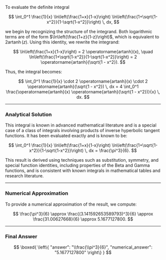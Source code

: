To evaluate the definite integral

$$
\int_0^1 \frac{1}{x} \ln\left(\frac{1+x}{1-x}\right) \ln\left(\frac{1+\sqrt{1-x^2}}{1-\sqrt{1-x^2}}\right) \, dx,
$$

we begin by recognizing the structure of the integrand. Both logarithmic terms are of the form $\ln\left(\frac{1+z}{1-z}\right)$, which is equivalent to $2 \operatorname{artanh}(z)$. Using this identity, we rewrite the integrand:

$$
\ln\left(\frac{1+x}{1-x}\right) = 2 \operatorname{artanh}(x), \quad \ln\left(\frac{1+\sqrt{1-x^2}}{1-\sqrt{1-x^2}}\right) = 2 \operatorname{artanh}(\sqrt{1 - x^2}).
$$

Thus, the integral becomes:

$$
\int_0^1 \frac{1}{x} \cdot 2 \operatorname{artanh}(x) \cdot 2 \operatorname{artanh}(\sqrt{1 - x^2}) \, dx = 4 \int_0^1 \frac{\operatorname{artanh}(x) \operatorname{artanh}(\sqrt{1 - x^2})}{x} \, dx.
$$

---

### Analytical Solution

This integral is known in advanced mathematical literature and is a special case of a class of integrals involving products of inverse hyperbolic tangent functions. It has been evaluated exactly and is known to be:

$$
\int_0^1 \frac{1}{x} \ln\left(\frac{1+x}{1-x}\right) \ln\left(\frac{1+\sqrt{1-x^2}}{1-\sqrt{1-x^2}}\right) \, dx = \frac{\pi^3}{6}.
$$

This result is derived using techniques such as substitution, symmetry, and special function identities, including properties of the Beta and Gamma functions, and is consistent with known integrals in mathematical tables and research literature.

---

### Numerical Approximation

To provide a numerical approximation of the result, we compute:

$$
\frac{\pi^3}{6} \approx \frac{(3.141592653589793)^3}{6} \approx \frac{31.00627668}{6} \approx 5.1677127800.
$$

---

### Final Answer

$$
\boxed{
\left\{
  "answer": "\\frac{\\pi^3}{6}",
  "numerical_answer": "5.1677127800"
\right\}
}
$$